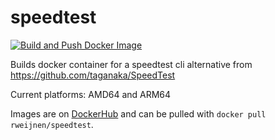 # speedtest

[![Build and Push Docker Image](https://github.com/rweijnen/speedtest/actions/workflows/docker-image.yml/badge.svg)](https://github.com/rweijnen/speedtest/actions/workflows/docker-image.yml)

Builds docker container for a speedtest cli alternative from https://github.com/taganaka/SpeedTest

Current platforms: AMD64 and ARM64

Images are on [DockerHub](https://hub.docker.com/r/rweijnen/speedtest) and can be pulled with `docker pull rweijnen/speedtest`.
